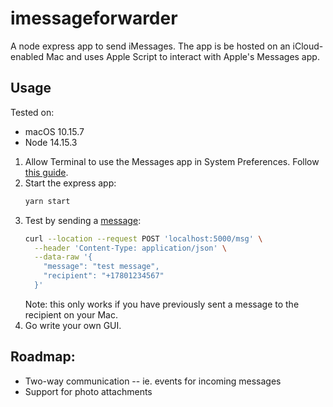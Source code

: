 # imessageforwarder

A node express app to send iMessages. The app is be hosted on an iCloud-enabled Mac and uses Apple Script to interact with Apple's Messages app.

## Usage

Tested on:
* macOS 10.15.7
* Node 14.15.3

1. Allow Terminal to use the Messages app in System Preferences. Follow [this guide](https://help.rescuetime.com/article/59-how-do-i-enable-accessibility-permissions-on-mac-osx).
1. Start the express app:
    ```bash
    yarn start
    ```
1. Test by sending a [message](src/IMFMessage.ts):
    ```bash
    curl --location --request POST 'localhost:5000/msg' \
      --header 'Content-Type: application/json' \
      --data-raw '{
        "message": "test message",
        "recipient": "+17801234567"
      }'
    ```
    Note: this only works if you have previously sent a message to the recipient on your Mac.
1. Go write your own GUI.

## Roadmap:

* Two-way communication -- ie. events for incoming messages
* Support for photo attachments
